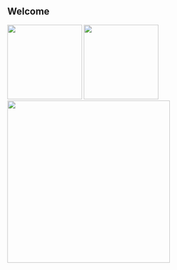 ## Welcome

<div align="left">
<span>  </span>
<img height="170px" src="https://github-readme-stats.vercel.app/api?username=MarvynBailly&count_private=true&show_icons=true&theme=radical&rank_icon=percentile" /><span>  </span><img height="170px" src="https://github-readme-stats.vercel.app/api/top-langs/?username=MarvynBailly&layout=compact&langs_count=8&theme=radical&count_private=true" /> <span>  </span> <img height="370px" src="https://github-readme-stats.vercel.app/api/wakatime?username=marvynb\&layout=compact&theme=radical"/>
<span>  </span>



</div>
